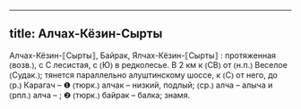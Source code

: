 
---
title: Алчах-Кёзин-Сырты
---
Алчах-Кёзин-⟦Сырты⟧, Байрак, Ялчах-Кёзин-⟦Сырты⟧
: протяженная ⦅возв.⦆, с С лесистая, с ⦅Ю⦆ в редколесье. В 2 км к ⦅СВ⦆ от ⦅н.п.⦆ Веселое ⦅Судак.⦆; тянется параллельно алуштинскому шоссе, к ⦅С⦆ от него, до ⦅р.⦆ Карагач – ❶ ⦅тюрк.⦆ алчак – низкий, подлый; ⦅ср.⦆ алча – алыча и ⦅рпл.⦆ алча – ; ❷ ⦅тюрк.⦆ байрак – балка; знамя.
